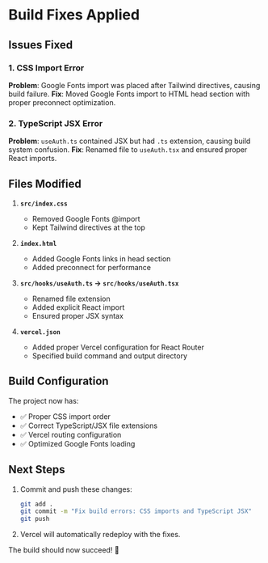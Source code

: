 # Build Fixes Applied

## Issues Fixed

### 1. CSS Import Error
**Problem**: Google Fonts import was placed after Tailwind directives, causing build failure.
**Fix**: Moved Google Fonts import to HTML head section with proper preconnect optimization.

### 2. TypeScript JSX Error  
**Problem**: `useAuth.ts` contained JSX but had `.ts` extension, causing build system confusion.
**Fix**: Renamed file to `useAuth.tsx` and ensured proper React imports.

## Files Modified

1. **`src/index.css`**
   - Removed Google Fonts @import
   - Kept Tailwind directives at the top

2. **`index.html`**
   - Added Google Fonts links in head section
   - Added preconnect for performance

3. **`src/hooks/useAuth.ts` → `src/hooks/useAuth.tsx`**
   - Renamed file extension
   - Added explicit React import
   - Ensured proper JSX syntax

4. **`vercel.json`**
   - Added proper Vercel configuration for React Router
   - Specified build command and output directory

## Build Configuration

The project now has:
- ✅ Proper CSS import order
- ✅ Correct TypeScript/JSX file extensions  
- ✅ Vercel routing configuration
- ✅ Optimized Google Fonts loading

## Next Steps

1. Commit and push these changes:
   ```bash
   git add .
   git commit -m "Fix build errors: CSS imports and TypeScript JSX"
   git push
   ```

2. Vercel will automatically redeploy with the fixes.

The build should now succeed! 🚀
